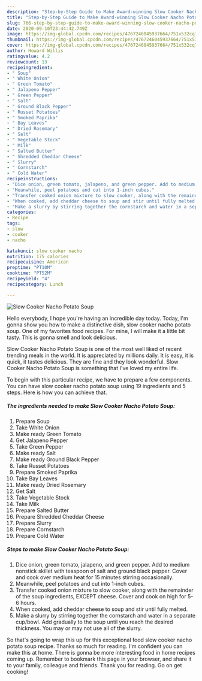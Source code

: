 ```yaml
---
description: "Step-by-Step Guide to Make Award-winning Slow Cooker Nacho Potato Soup"
title: "Step-by-Step Guide to Make Award-winning Slow Cooker Nacho Potato Soup"
slug: 766-step-by-step-guide-to-make-award-winning-slow-cooker-nacho-potato-soup
date: 2020-09-10T23:44:42.749Z
image: https://img-global.cpcdn.com/recipes/4767246045937664/751x532cq70/slow-cooker-nacho-potato-soup-recipe-main-photo.jpg
thumbnail: https://img-global.cpcdn.com/recipes/4767246045937664/751x532cq70/slow-cooker-nacho-potato-soup-recipe-main-photo.jpg
cover: https://img-global.cpcdn.com/recipes/4767246045937664/751x532cq70/slow-cooker-nacho-potato-soup-recipe-main-photo.jpg
author: Howard Willis
ratingvalue: 4.2
reviewcount: 13
recipeingredient:
- " Soup"
- " White Onion"
- " Green Tomato"
- " Jalapeno Pepper"
- " Green Pepper"
- " Salt"
- " Ground Black Pepper"
- " Russet Potatoes"
- " Smoked Paprika"
- " Bay Leaves"
- " Dried Rosemary"
- " Salt"
- " Vegetable Stock"
- " Milk"
- " Salted Butter"
- " Shredded Cheddar Cheese"
- " Slurry"
- " Cornstarch"
- " Cold Water"
recipeinstructions:
- "Dice onion, green tomato, jalapeno, and green pepper. Add to medium nonstick skillet with teaspoon of salt and ground black pepper. Cover and cook over medium heat for 15 minutes stirring occasionally."
- "Meanwhile, peel potatoes and cut into 1-inch cubes."
- "Transfer cooked onion mixture to slow cooker, along with the remainder of the soup ingredients, EXCEPT cheese. Cover and cook on high for 5-6 hours."
- "When cooked, add cheddar cheese to soup and stir until fully melted."
- "Make a slurry by stirring together the cornstarch and water in a separate cup/bowl. Add gradually to the soup until you reach the desired thickness. You may or may not use all of the slurry."
categories:
- Recipe
tags:
- slow
- cooker
- nacho

katakunci: slow cooker nacho 
nutrition: 175 calories
recipecuisine: American
preptime: "PT10M"
cooktime: "PT52M"
recipeyield: "4"
recipecategory: Lunch

---
```



![Slow Cooker Nacho Potato Soup](https://img-global.cpcdn.com/recipes/4767246045937664/751x532cq70/slow-cooker-nacho-potato-soup-recipe-main-photo.jpg)

Hello everybody, I hope you're having an incredible day today. Today, I'm gonna show you how to make a distinctive dish, slow cooker nacho potato soup. One of my favorites food recipes. For mine, I will make it a little bit tasty. This is gonna smell and look delicious.



Slow Cooker Nacho Potato Soup is one of the most well liked of recent trending meals in the world. It is appreciated by millions daily. It is easy, it is quick, it tastes delicious. They are fine and they look wonderful. Slow Cooker Nacho Potato Soup is something that I've loved my entire life.


To begin with this particular recipe, we have to prepare a few components. You can have slow cooker nacho potato soup using 19 ingredients and 5 steps. Here is how you can achieve that.

<!--inarticleads1-->

##### The ingredients needed to make Slow Cooker Nacho Potato Soup:

1. Prepare  Soup
1. Take  White Onion
1. Make ready  Green Tomato
1. Get  Jalapeno Pepper
1. Take  Green Pepper
1. Make ready  Salt
1. Make ready  Ground Black Pepper
1. Take  Russet Potatoes
1. Prepare  Smoked Paprika
1. Take  Bay Leaves
1. Make ready  Dried Rosemary
1. Get  Salt
1. Take  Vegetable Stock
1. Take  Milk
1. Prepare  Salted Butter
1. Prepare  Shredded Cheddar Cheese
1. Prepare  Slurry
1. Prepare  Cornstarch
1. Prepare  Cold Water




<!--inarticleads2-->

##### Steps to make Slow Cooker Nacho Potato Soup:

1. Dice onion, green tomato, jalapeno, and green pepper. Add to medium nonstick skillet with teaspoon of salt and ground black pepper. Cover and cook over medium heat for 15 minutes stirring occasionally.
1. Meanwhile, peel potatoes and cut into 1-inch cubes.
1. Transfer cooked onion mixture to slow cooker, along with the remainder of the soup ingredients, EXCEPT cheese. Cover and cook on high for 5-6 hours.
1. When cooked, add cheddar cheese to soup and stir until fully melted.
1. Make a slurry by stirring together the cornstarch and water in a separate cup/bowl. Add gradually to the soup until you reach the desired thickness. You may or may not use all of the slurry.




So that's going to wrap this up for this exceptional food slow cooker nacho potato soup recipe. Thanks so much for reading. I'm confident you can make this at home. There is gonna be more interesting food in home recipes coming up. Remember to bookmark this page in your browser, and share it to your family, colleague and friends. Thank you for reading. Go on get cooking!
